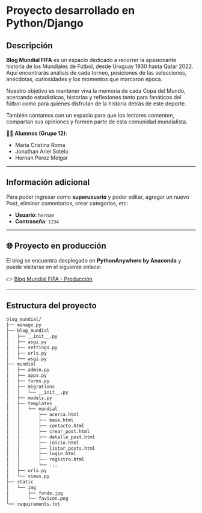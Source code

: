 # Proyecto desarrollado en Python/Django

## Descripción
**Blog Mundial FIFA** es un espacio dedicado a recorrer la apasionante historia de los Mundiales de Fútbol, desde Uruguay 1930 hasta Qatar 2022.  
Aquí encontrarás análisis de cada torneo, posiciones de las selecciones, anécdotas, curiosidades y los momentos que marcaron época.  

Nuestro objetivo es mantener viva la memoria de cada Copa del Mundo, acercando estadísticas, historias y reflexiones tanto para fanáticos del fútbol como para quienes disfrutan de la historia detrás de este deporte.  

También contamos con un espacio para que los lectores comenten, compartan sus opiniones y formen parte de esta comunidad mundialista.  

👨‍💻 **Alumnos (Grupo 12)**:  
- Maria Cristina Roma  
- Jonathan Ariel Sotelo  
- Hernan Perez Melgar   

---

## Información adicional
Para poder ingresar como **superusuario** y poder editar, agregar un nuevo Post, eliminar comentarios, crear categorías, etc:  

- **Usuario**: `hernan`  
- **Contraseña**: `1234`  

---

## 🌐 Proyecto en producción
El blog se encuentra desplegado en **PythonAnywhere by Anaconda** y puede visitarse en el siguiente enlace:  

👉 [Blog Mundial FIFA - Producción](https://hernanpm101.pythonanywhere.com/)  

---

## Estructura del proyecto

```bash
blog_mundial/
├── manage.py
├── blog_mundial
│   ├── __init__.py
│   ├── asgi.py
│   ├── settings.py
│   ├── urls.py
│   └── wsgi.py
├── mundial
│   ├── admin.py
│   ├── apps.py
│   ├── forms.py
│   ├── migrations
│   │   └── __init__.py
│   ├── models.py
│   ├── templates
│   │   └── mundial
│   │       ├── acerca.html
│   │       ├── base.html
│   │       ├── contacto.html
│   │       ├── crear_post.html
│   │       ├── detalle_post.html
│   │       ├── inicio.html
│   │       ├── listar_posts.html
│   │       ├── login.html
│   │       ├── registro.html
│   │       └── ...
│   ├── urls.py
│   └── views.py
├── static
│   └── img
│       ├── fondo.jpg
│       └── favicon.png
└── requirements.txt






